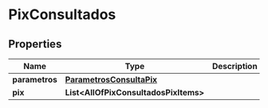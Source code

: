 # PixConsultados

## Properties
Name | Type | Description | Notes
------------ | ------------- | ------------- | -------------
**parametros** | [**ParametrosConsultaPix**](ParametrosConsultaPix.md) |  | 
**pix** | **List&lt;AllOfPixConsultadosPixItems&gt;** |  |  [optional]
